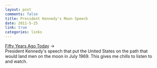 ```yaml
--- 
layout: post
comments: false
title: President Kennedy's Moon Speech
date: 2011-5-25
link: true
categories: links
---
```

<a title="Setting Goals for American Space Exploration" href="http://www.nasa.gov/multimedia/videogallery/index.html?media_id=90751431">Fifty Years Ago Today</a> →
<br />
President Kennedy's speech that put the United States on the path that would land men on the moon in July 1969. This gives me chills to listen to and watch.
